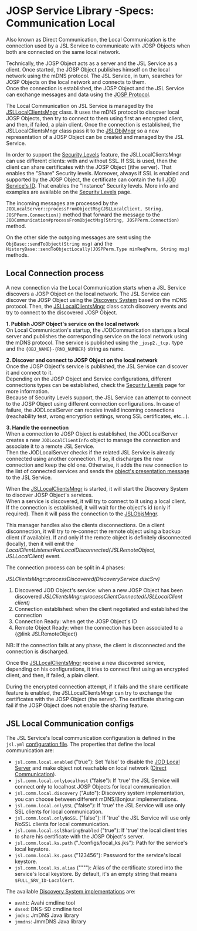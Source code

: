 # JOSP Service Library -Specs: Communication Local

Also known as Direct Communication, the Local Communication is the connection
used by a JSL Service to communicate with JOSP Objects when both are connected on
the same local network.

Technically, the JOSP Object acts as a server and the JSL Service as a client.
Once started, the JOSP Object publishes himself on the local network using the
mDNS protocol. The JSL Service, in turn, searches for JOSP Objects on the local
network and connects to them.<br/>
Once the connection is established, the JOSP Object and the JSL Service can
exchange messages and data using the [JOSP Protocol](../josp_comps/josp_commons_josp_protocol.md).

The Local Communication on JSL Service is managed by the
[JSLLocalClientsMngr](../../src/main/java/com/robypomper/josp/jsl/comm/JSLLocalClientsMngr.java)
class. It uses the mDNS protocol to discover local JOSP Objects, then try to connect
to them using first an encrypted client, and then, if failed, a plain client.
Once the connection is established, the JSLLocalClientsMngr class pass it to the
[JSLObjMngr](../../src/main/java/com/robypomper/josp/jsl/objs/JSLObjsMngr.java)
so a new representation of a JOSP Object can be created and managed by the JSL
Service.

In order to support the [Security Levels](../josp_comps/josp_commons_josp_communication_securitylevels.md) feature,
the JSLLocalClientsMngr can use different clients: with and without SSL.
If SSL is used, then the client can share certificates with the JOSP Object
()the server). That enables the "Share" Security levels. Moreover, always if
SSL is enabled and supported by the JOSP Object, the certificate can
contain the full [JOD Service's ID](service_id.md). That enables the "Instance"
Security levels. More info and examples are available on the
[Security Levels](../josp_comps/josp_commons_josp_communication_securitylevels.md) page.

The incoming messages are processed by the `JODLocalServer::processFromObjectMsg(JSLLocalClient, String, JOSPPerm.Connection)}`
method that forward the message to the `JODCommunication#processFromObjectMsg(String, JOSPPerm.Connection)`
method.<br/>

On the other side the outgoing messages are sent using the
`ObjBase::sendToObject(String msg)` and the 
`HistoryBase::sendToObjectLocally(JOSPPerm.Type minReqPerm, String msg)`
methods.


## Local Connection process

A new connection via the Local Communication starts when a JSL Service
discovers a JOSP Object on the local network. The JSL Service can discover
the JOSP Object using the [Discovery System]() based on the mDNS protocol.
Then, the [JSLLocalClientsMngr](../../src/main/java/com/robypomper/josp/jsl/comm/JSLLocalClientsMngr.java)
class catch discovery events and try to connect to the discovered JOSP Object.

**1. Publish JOSP Object's service on the local network**<br/>
On Local Communication's startup, the JODCommunication
startups a local server and publishes the corresponding service on the local
network using the mDNS protocol. The service is published using the `_josp2._tcp.`
type and the `{OBJ_NAME}-{RND_NUMBER}` string as name.<br/>

**2. Discover and connect to JOSP Object on the local network**<br/>
Once the JOSP Object's service is published, the JSL Service can discover it
and connect to it.<br/>
Depending on the JOSP Object and Service configurations, different connections
types can be established, check the [Security Levels](../josp_comps/josp_commons_josp_communication_securitylevels.md)
page for more information.<br/>
Because of Security Levels support, the JSL Service can attempt to connect to
the JOSP Object using different connection configurations. In case of failure,
the JODLocalServer can receive invalid incoming connections (reachability test,
wrong encryption settings, wrong SSL certificates, etc...).

**3. Handle the connection**<br/>
When a connection to JOSP Object is established, the JODLocalServer creates a
new `JODLocalClientInfo`
object to manage the connection and associate it to a remote JSL Service.<br/>
Then the JODLocalServer checks if the related JSL Service is already connected
using another connection. If so, it discharges the new connection and keep the
old one. Otherwise, it adds the new connection to the list of connected services
and sends the [object's presentation message](../josp_comps/josp_commons_josp_protocol.md) to
the JSL Service.<br/>

When the [JSLLocalClientsMngr](../../src/main/java/com/robypomper/josp/jsl/comm/JSLLocalClientsMngr.java)
is started, it will start the Discovery System to discover JOSP Object's services.<br/>
When a service is discovered, it will try to connect to it using a local client.
If the connection is established, it will wait for the object's id (only if
required). Then it will pass the connection to the [JSLObjsMngr](../../src/main/java/com/robypomper/josp/jsl/objs/JSLObjsMngr.java).

This manager handles also the clients disconnections. On a client disconnection,
it will try to re-connect the remote object using a backup client (if
available). If and only if the remote object is definitely disconnected (locally),
then it will emit the *LocalClientListener#onLocalDisconnected(JSLRemoteObject, JSLLocalClient)*
event.

The connection process can be split in 4 phases:

*JSLClientsMngr::processDiscovered(DiscoveryService discSrv)*
1. Discovered JOD Object's service: when a new JOSP Object has been discovered
*JSLClientsMngr::processClientConnected(JSLLocalClient client)*
2. Connection established: when the client negotiated and established the connection
3. Connection Ready: when get the JOSP Object's ID
4. Remote Object Ready: when the connection has been associated to a {@link JSLRemoteObject}

NB: If the connection fails at any phase, the client is disconnected and the
connection is discharged.

Once the [JSLLocalClientsMngr](../../src/main/java/com/robypomper/josp/jsl/comm/JSLLocalClientsMngr.java)
receive a new discovered service, depending on his configurations, it tries to
connect first using an encrypted client, and then, if failed, a plain client.

During the encrypted connection attempt, if it fails and the share certificate
feature is enabled, the JSLLocalClientsMngr can try to exchange the certificates
with the JOSP Object (the server). The certificate sharing can fail if the JOSP
Object does not enable the sharing feature.

## JSL Local Communication configs

The JSL Service's local communication configuration is defined in the
`jsl.yml` [configuration file](jsl_yml.md). The properties that define
the local communication are:

* `jsl.comm.local.enabled` ("true"): Set 'false' to disable the [JOD Local Server](communication_local.md) and make object not reachable on local network ([Direct Communication](communication_local.md)).
* `jsl.comm.local.onlyLocalhost` ("false"): If 'true' the JSL Service will connect only to localhost JOSP Objects for local communication.
* `jsl.comm.local.discovery` ("Auto"): Discovery system implementation, you can choose between different mDNS/Bonjour implementations.
* `jsl.comm.local.onlySSL` ("false"): If 'true' the JSL Service will use only SSL clients for local communication.
* `jsl.comm.local.onlyNoSSL` ("false"): If 'true' the JSL Service will use only NoSSL clients for local communication.
* `jsl.comm.local.sslSharingEnabled` ("true"): If 'true' the local client tries to share his certificate with the JOSP Object's server.
* `jsl.comm.local.ks.path` ("./configs/local_ks.jks"): Path for the service's local keystore.
* `jsl.comm.local.ks.pass` ("123456"): Password for the service's local keystore.
* `jsl.comm.local.ks.alias` (""""): Alias of the certificate stored into the service's local keystore. By default, it's an empty string that means `$FULL_SRV_ID-LocalCert`.

The available [Discovery System implementations](../josp_comps/josp_commons_discovery.md)
are:

* `avahi`: Avahi cmdline tool
* `dnssd`: DNS-SD cmdline tool
* `jmdns`: JmDNS Java library
* `jmmdns`: JmmDNS Java library
